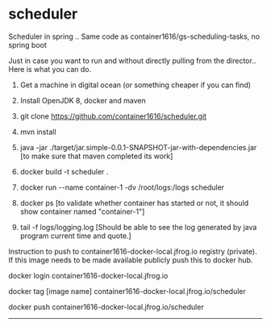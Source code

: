 # scheduler
Scheduler in spring .. Same code as container1616/gs-scheduling-tasks, no spring boot 

Just in case you want to run and without directly pulling from the director.. Here is what you can do. 

1) Get a machine in digital ocean (or something cheaper if you can find)

2) Install OpenJDK 8,  docker and maven

3) git clone https://github.com/container1616/scheduler.git

4) mvn install 

5) java -jar ./target/jar.simple-0.0.1-SNAPSHOT-jar-with-dependencies.jar [to make sure that maven completed its work]

6) docker build -t scheduler .

7) docker run --name container-1 -dv /root/logs:/logs scheduler

8) docker ps [to validate whether container has started or not, it should show container named "container-1"]

9)  tail -f logs/logging.log [Should be able to see the log generated by java program current time and quote.]


Instruction to push to container1616-docker-local.jfrog.io registry (private). If this image needs to be made available publicly push this to docker hub. 

docker login container1616-docker-local.jfrog.io

docker tag [image name] container1616-docker-local.jfrog.io/scheduler

docker push container1616-docker-local.jfrog.io/scheduler

-------------------

